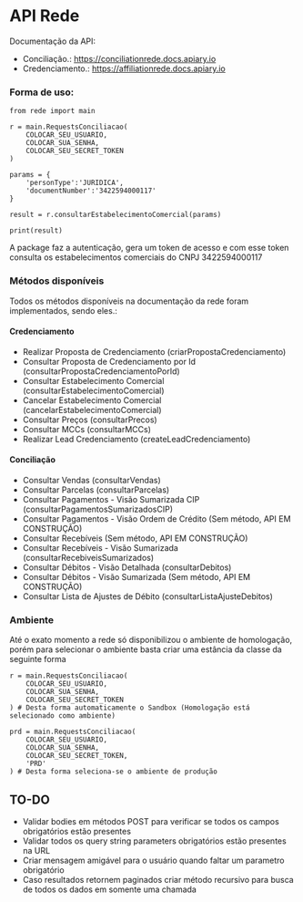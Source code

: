 # API Rede

Documentação da API:
* Conciliação.: https://conciliationrede.docs.apiary.io
* Credenciamento.: https://affiliationrede.docs.apiary.io

### Forma de uso:

```
from rede import main

r = main.RequestsConciliacao(
    COLOCAR_SEU_USUARIO,
    COLOCAR_SUA_SENHA,
    COLOCAR_SEU_SECRET_TOKEN
)

params = {
    'personType':'JURIDICA',
    'documentNumber':'3422594000117'
}

result = r.consultarEstabelecimentoComercial(params)

print(result)

```

A package faz a autenticação, gera um token de acesso e com esse token consulta os estabelecimentos comerciais do CNPJ 3422594000117

### Métodos disponíveis

Todos os métodos disponíveis na documentação da rede foram implementados, sendo eles.:

#### Credenciamento
* Realizar Proposta de Credenciamento (criarPropostaCredenciamento)
* Consultar Proposta de Credenciamento por Id (consultarPropostaCredenciamentoPorId)
* Consultar Estabelecimento Comercial (consultarEstabelecimentoComercial)
* Cancelar Estabelecimento Comercial (cancelarEstabelecimentoComercial)
* Consultar Preços (consultarPrecos)
* Consultar MCCs (consultarMCCs)
* Realizar Lead Credenciamento (createLeadCredenciamento)

#### Conciliação
* Consultar Vendas (consultarVendas)
* Consultar Parcelas (consultarParcelas)
* Consultar Pagamentos - Visão Sumarizada CIP (consultarPagamentosSumarizadosCIP)
* Consultar Pagamentos - Visão Ordem de Crédito (Sem método, API EM CONSTRUÇÃO)
* Consultar Recebíveis (Sem método, API EM CONSTRUÇÃO)
* Consultar Recebíveis - Visão Sumarizada (consultarRecebiveisSumarizados)
* Consultar Débitos - Visão Detalhada (consultarDebitos)
* Consultar Débitos - Visão Sumarizada (Sem método, API EM CONSTRUÇÃO)
* Consultar Lista de Ajustes de Débito (consultarListaAjusteDebitos)


### Ambiente
Até o exato momento a rede só disponibilizou o ambiente de homologação, porém para selecionar o ambiente basta criar uma estância da classe da seguinte forma

```
r = main.RequestsConciliacao(
    COLOCAR_SEU_USUARIO,
    COLOCAR_SUA_SENHA,
    COLOCAR_SEU_SECRET_TOKEN
) # Desta forma automaticamente o Sandbox (Homologação está selecionado como ambiente)

prd = main.RequestsConciliacao(
    COLOCAR_SEU_USUARIO,
    COLOCAR_SUA_SENHA,
    COLOCAR_SEU_SECRET_TOKEN,
    'PRD'
) # Desta forma seleciona-se o ambiente de produção

```

## TO-DO
* Validar bodies em métodos POST para verificar se todos os campos obrigatórios estão presentes
* Validar todos os query string parameters obrigatórios estão presentes na URL
* Criar mensagem amigável para o usuário quando faltar um parametro obrigatório
* Caso resultados retornem paginados criar método recursivo para busca de todos os dados em somente uma chamada
